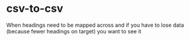 # csv-to-csv
When headings need to be mapped across and if you have to lose data (because fewer headings on target) you want to see it
